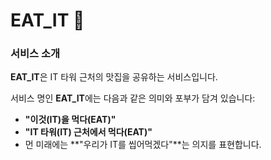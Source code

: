 # EAT_IT 🍜

### **서비스 소개**  
**EAT_IT**은 IT 타워 근처의 맛집을 공유하는 서비스입니다.  

서비스 명인 **EAT_IT**에는 다음과 같은 의미와 포부가 담겨 있습니다:  
- **"이것(IT)을 먹다(EAT)"**  
- **"IT 타워(IT) 근처에서 먹다(EAT)"**  
- 먼 미래에는 **"우리가 IT를 씹어먹겠다"**는 의지를 표현합니다.
